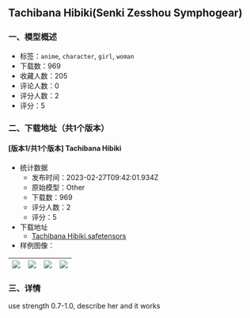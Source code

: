 ## Tachibana Hibiki(Senki Zesshou Symphogear)
### 一、模型概述

- 标签：`anime`, `character`, `girl`, `woman`
- 下载数：969
- 收藏人数：205
- 评论人数：0
- 评分人数：2
- 评分：5

### 二、下载地址（共1个版本）

#### [版本1/共1个版本] Tachibana Hibiki

- 统计数据
  - 发布时间：2023-02-27T09:42:01.934Z
  - 原始模型：Other
  - 下载数：969
  - 评分人数：2
  - 评分：5
- 下载地址
  - [Tachibana Hibiki.safetensors](https://civitai.com/api/download/models/16099)
- 样例图像：

| <img src="https://image.civitai.com/xG1nkqKTMzGDvpLrqFT7WA/fc3c6b73-177d-4290-a138-182dac2fae00/width=450/162308.jpeg" /> | <img src="https://image.civitai.com/xG1nkqKTMzGDvpLrqFT7WA/ca8c8971-7366-4a88-1178-ccb73fa14700/width=450/162319.jpeg" /> | <img src="https://image.civitai.com/xG1nkqKTMzGDvpLrqFT7WA/747737df-3000-4c99-ba0d-f2ab597b1000/width=450/162318.jpeg" /> | <img src="https://image.civitai.com/xG1nkqKTMzGDvpLrqFT7WA/02dc9c61-0ec8-42f4-17e7-85a3ebfbf400/width=450/162317.jpeg" /> |
| ---- | ---- | ---- | ---- |


### 三、详情
<p>use strength 0.7-1.0, describe her and it works</p>